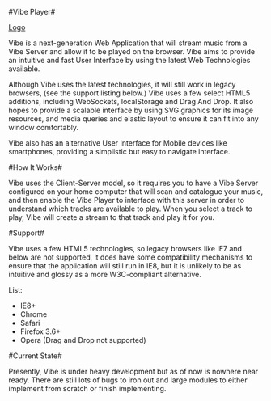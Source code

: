 #Vibe Player#

[Logo](./images/logo.png)

Vibe is a next-generation Web Application that will stream music from a Vibe Server
and allow it to be played on the browser. Vibe aims to provide an intuitive and fast
User Interface by using the latest Web Technologies available.

Although Vibe uses the latest technologies, it will still work in legacy browsers, (see
the support listing below.) Vibe uses a few select HTML5 additions, including WebSockets,
localStorage and Drag And Drop. It also hopes to provide a scalable interface by using SVG
graphics for its image resources, and media queries and elastic layout to ensure it can fit
into any window comfortably.

Vibe also has an alternative User Interface for Mobile devices like smartphones, providing a
simplistic but easy to navigate interface.

#How It Works#

Vibe uses the Client-Server model, so it requires you to have a Vibe Server configured on your
home computer that will scan and catalogue your music, and then enable the Vibe Player to interface
with this server in order to understand which tracks are available to play. When you select a track
to play, Vibe will create a stream to that track and play it for you.

#Support#

Vibe uses a few HTML5 technologies, so legacy browsers like IE7 and below are not supported, it does
have some compatibility mechanisms to ensure that the application will still run in IE8, but it is 
unlikely to be as intuitive and glossy as a more W3C-compliant alternative.

List:

- IE8+
- Chrome
- Safari
- Firefox 3.6+
- Opera (Drag and Drop not supported)


#Current State#

Presently, Vibe is under heavy development but as of now is nowhere near ready. There are still lots
of bugs to iron out and large modules to either implement from scratch or finish implementing.